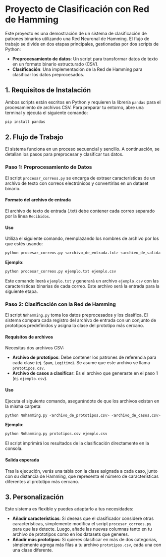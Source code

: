 # Proyecto de Clasificación con Red de Hamming

Este proyecto es una demostración de un sistema de clasificación de patrones binarios utilizando una Red Neuronal de Hamming. El flujo de trabajo se divide en dos etapas principales, gestionadas por dos scripts de Python:

- **Preprocesamiento de datos**: Un script para transformar datos de texto en un formato binario estructurado (CSV).
- **Clasificación**: Una implementación de la Red de Hamming para clasificar los datos preprocesados.

## 1. Requisitos de Instalación

Ambos scripts están escritos en Python y requieren la librería `pandas` para el procesamiento de archivos CSV. Para preparar tu entorno, abre una terminal y ejecuta el siguiente comando:

```bash
pip install pandas
```

## 2. Flujo de Trabajo

El sistema funciona en un proceso secuencial y sencillo. A continuación, se detallan los pasos para preprocesar y clasificar tus datos.

### Paso 1: Preprocesamiento de Datos

El script `procesar_correos.py` se encarga de extraer características de un archivo de texto con correos electrónicos y convertirlas en un dataset binario.

#### Formato del archivo de entrada

El archivo de texto de entrada (.txt) debe contener cada correo separado por la línea `Recibidos`.

#### Uso

Utiliza el siguiente comando, reemplazando los nombres de archivo por los que estés usando:

```bash
python procesar_correos.py <archivo_de_entrada.txt> <archivo_de_salida.csv>
```

**Ejemplo**:

```bash
python procesar_correos.py ejemplo.txt ejemplo.csv
```

Este comando leerá `ejemplo.txt` y generará un archivo `ejemplo.csv` con las características binarias de cada correo. Este archivo será la entrada para la siguiente etapa.

### Paso 2: Clasificación con la Red de Hamming

El script `Nnhamming.py` toma los datos preprocesados y los clasifica. El sistema compara cada registro del archivo de entrada con un conjunto de prototipos predefinidos y asigna la clase del prototipo más cercano.

#### Requisitos de archivos

Necesitas dos archivos CSV:

- **Archivo de prototipos**: Debe contener los patrones de referencia para cada clase (ej. `Spam`, `Legitimo`). Se asume que este archivo se llama `prototipos.csv`.
- **Archivo de casos a clasificar**: Es el archivo que generaste en el paso 1 (ej. `ejemplo.csv`).

#### Uso

Ejecuta el siguiente comando, asegurándote de que los archivos existan en la misma carpeta:

```bash
python Nnhamming.py <archivo_de_prototipos.csv> <archivo_de_casos.csv>
```

**Ejemplo**:

```bash
python Nnhamming.py prototipos.csv ejemplo.csv
```

El script imprimirá los resultados de la clasificación directamente en la consola.

#### Salida esperada

Tras la ejecución, verás una tabla con la clase asignada a cada caso, junto con su distancia de Hamming, que representa el número de características diferentes al prototipo más cercano.

## 3. Personalización

Este sistema es flexible y puedes adaptarlo a tus necesidades:

- **Añadir características**: Si deseas que el clasificador considere otras características, simplemente modifica el script `procesar_correos.py` para que las detecte. Luego, añade las nuevas columnas tanto en tu archivo de prototipos como en los datasets que generes.
- **Añadir más prototipos**: Si quieres clasificar en más de dos categorías, simplemente agrega más filas a tu archivo `prototipos.csv`, cada una con una clase diferente.